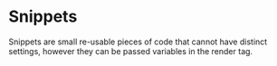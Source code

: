 # Snippets

Snippets are small re-usable pieces of code that cannot have distinct settings, however they can be passed variables in the render tag.